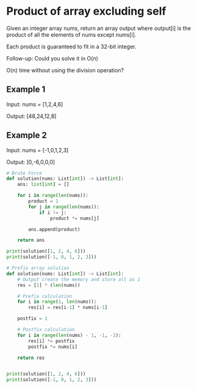 # Product of array excluding self

Given an integer array nums, return an array output where output[i] is the
product of all the elements of nums except nums[i].

Each product is guaranteed to fit in a 32-bit integer.

Follow-up: Could you solve it in O(n)

O(n) time without using the division operation?

## Example 1

Input: nums = [1,2,4,6]

Output: [48,24,12,8]

## Example 2

Input: nums = [-1,0,1,2,3]

Output: [0,-6,0,0,0]

```python
# Brute Force
def solution(nums: List[int]) -> List[int]:
    ans: list[int] = []

    for i in range(len(nums)):
        product = 1
        for j in range(len(nums)):
            if i != j:
                product *= nums[j]

        ans.append(product)

    return ans

print(solution([1, 2, 4, 6]))
print(solution([-1, 0, 1, 2, 3]))

```

```python
# Prefix array solution
def solution(nums: List[int]) -> List[int]:
    # Output create the memory and store all as 1
    res = [1] * (len(nums))

    # Prefix calculation
    for i in range(1, len(nums)):
        res[i] = res[i-1] * nums[i-1]

    postfix = 1

    # Postfix calculation 
    for i in range(len(nums) - 1, -1, -1):
        res[i] *= postfix
        postfix *= nums[i]

    return res


print(solution([1, 2, 4, 6]))
print(solution([-1, 0, 1, 2, 3]))

```
